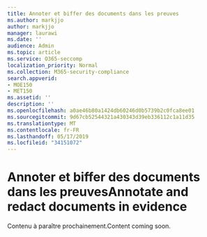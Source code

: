 ```yaml
---
title: Annoter et biffer des documents dans les preuves
ms.author: markjjo
author: markjjo
manager: laurawi
ms.date: ''
audience: Admin
ms.topic: article
ms.service: O365-seccomp
localization_priority: Normal
ms.collection: M365-security-compliance
search.appverid:
- MOE150
- MET150
ms.assetid: ''
description: ''
ms.openlocfilehash: a0ae46b80a1424db60246d0b5739b2c0fca8ee01
ms.sourcegitcommit: 9d67cb52544321a430343d39eb336112c1a11d35
ms.translationtype: MT
ms.contentlocale: fr-FR
ms.lasthandoff: 05/17/2019
ms.locfileid: "34151072"
---
```

# <a name="annotate-and-redact-documents-in-evidence"></a><span data-ttu-id="cfc5b-102">Annoter et biffer des documents dans les preuves</span><span class="sxs-lookup"><span data-stu-id="cfc5b-102">Annotate and redact documents in evidence</span></span>

<span data-ttu-id="cfc5b-103">Contenu à paraître prochainement.</span><span class="sxs-lookup"><span data-stu-id="cfc5b-103">Content coming soon.</span></span>